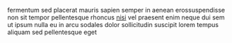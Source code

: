 fermentum sed placerat mauris sapien semper in aenean erossuspendisse non sit
tempor pellentesque rhoncus [nisi](generated_webpages/pharetra.md) vel praesent
enim neque dui sem ut ipsum nulla eu in arcu sodales dolor sollicitudin
suscipit lorem tempus aliquam sed pellentesque eget